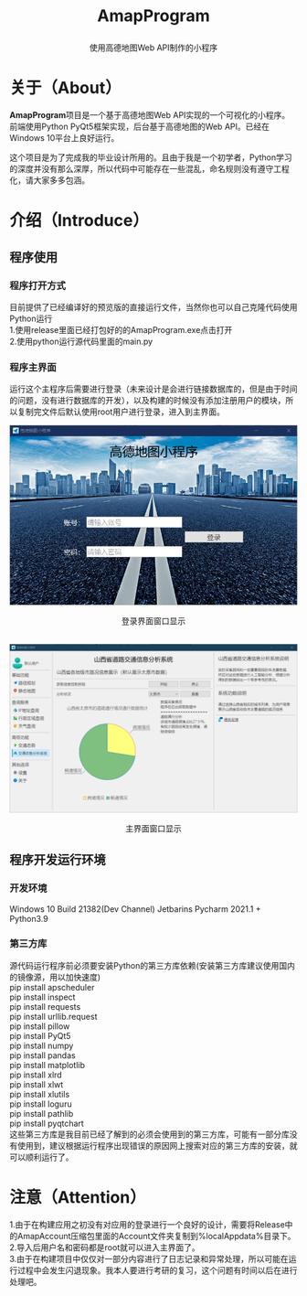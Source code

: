 
# <p align="center">AmapProgram</p>
<p align="center">使用高德地图Web API制作的小程序</p>


# 关于（About）

**AmapProgram**项目是一个基于高德地图Web API实现的一个可视化的小程序。前端使用Python PyQt5框架实现，后台基于高德地图的Web API。已经在Windows 10平台上良好运行。<br>

这个项目是为了完成我的毕业设计所用的。且由于我是一个初学者，Python学习的深度并没有那么深厚，所以代码中可能存在一些混乱，命名规则没有遵守工程化，请大家多多包涵。<br>

# 介绍（Introduce）

## 程序使用

### 程序打开方式
目前提供了已经编译好的预览版的直接运行文件，当然你也可以自己克隆代码使用Python运行<br>
1.使用release里面已经打包好的的AmapProgram.exe点击打开<br>
2.使用python运行源代码里面的main.py

### 程序主界面 
运行这个主程序后需要进行登录（未来设计是会进行链接数据库的，但是由于时间的问题，没有进行数据库的开发），以及构建的时候没有添加注册用户的模块，所以复制完文件后默认使用root用户进行登录，进入到主界面。<br>
<div align=center><img src="https://github.com/Gaoyifei1011/AmapProgram/blob/main/ScreenShots/LoginMainWindow.png"/></div>
<p align="center">登录界面窗口显示</p><br>

<div align=center><img src="https://github.com/Gaoyifei1011/AmapProgram/blob/main/ScreenShots/MainWindow.png"/></div>
<p align="center">主界面窗口显示</p>

## 程序开发运行环境

### 开发环境
Windows 10 Build 21382(Dev Channel)
Jetbarins Pycharm 2021.1 + Python3.9

### 第三方库
源代码运行程序前必须要安装Python的第三方库依赖(安装第三方库建议使用国内的镜像源，用以加快速度)<br>
pip install apscheduler<br>
pip install inspect<br>
pip install requests<br>
pip install urllib.request<br>
pip install pillow<br>
pip install PyQt5<br>
pip install numpy<br>
pip install pandas<br> 
pip install matplotlib<br>
pip install xlrd<br>
pip install xlwt<br>
pip install xlutils<br>
pip install loguru<br>
pip install pathlib<br>
pip install pyqtchart<br>
这些第三方库是我目前已经了解到的必须会使用到的第三方库，可能有一部分库没有使用到，建议根据运行程序出现错误的原因网上搜索对应的第三方库的安装，就可以顺利运行了。<br>

# 注意（Attention）

1.由于在构建应用之初没有对应用的登录进行一个良好的设计，需要将Release中的AmapAccount压缩包里面的Account文件夹复制到%localAppdata%目录下。<br>
2.导入后用户名和密码都是root就可以进入主界面了。<br>
3.由于在构建项目中仅仅对一部分内容进行了日志记录和异常处理，所以可能在运行过程中会发生闪退现象。我本人要进行考研的复习，这个问题有时间以后在进行处理吧。<br>
